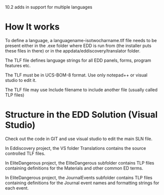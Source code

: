 10.2 adds in support for multiple languages

# How It works

To define a language, a languagename-isotwocharname.tlf file needs to be present either in the .exe folder where EDD is run from (the installer puts these files in there) or in the appdata/eddiscovery/translator folder.

The TLF file defines language strings for all EDD panels, forms, program features etc.

The TLF must be in UCS-BOM-8 format.  Use only notepad++ or visual studio to edit it.

The TLF file may use Include filename to include another file (usually called TLP files)

# Structure in the EDD Solution (Visual Studio)

Check out the code in GIT and use visual studio to edit the main SLN file.

In Eddiscovery project, the VS folder Translations contains the source controlled TLF files.  

In EliteDangerous project, the EliteDangerous subfolder contains TLP files containing definitions for the Materials and other common ED terms.

In EliteDangerous project, the JournalEvents subfolder contains TLP files containing definitions for the Journal event names and formatting strings for each event.




